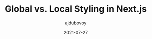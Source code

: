 ---
author: ajdubovoy
date: 2021-07-27
layout: post.njk
publisher: smashingmag
tags:
  - css
  - nextjs
target_url: https://www.smashingmagazine.com/2021/07/global-local-styling-nextjs/
title: Global vs. Local Styling in Next.js
---